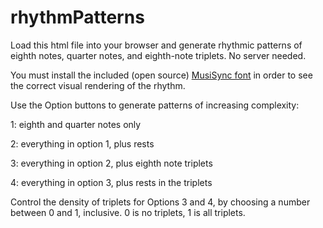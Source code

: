 # rhythmPatterns
Load this html file into your browser and generate rhythmic patterns of eighth notes, quarter notes, and eighth-note triplets. No server needed.

You must install the included (open source) [MusiSync font](https://www.fontspace.com/musisync-font-f3723 ) in order to see the correct visual rendering of the rhythm. 

Use the Option buttons to generate patterns of increasing complexity:

  1: eighth and quarter notes only
  
  2: everything in option 1, plus rests

  3: everything in option 2, plus eighth note triplets

  4: everything in option 3, plus rests in the triplets
  

Control the density of triplets for Options 3 and 4, by choosing a number between 0 and 1, inclusive. 0 is no triplets, 1 is all triplets.
